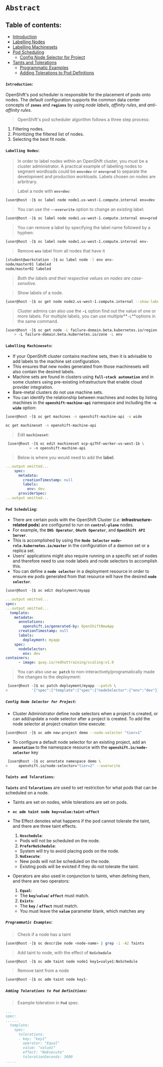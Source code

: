 # **`Abstract`**

## **Table of contents**:
  - [Introduction](#introduction)
  - [Labelling Nodes](#labelling-nodes)
  - [Labelling Machinesets](#labelling-machinesets)
  - [Pod Scheduling](#pod-scheduling)
    - [Config Node Selector for Project](#config-node-selector-for-project)
  - [Taints and Tolerations](#taints-and-tolerations)
    - [Programmatic Examples](#programmatic-examples)
    - [Adding Tolerations to Pod Definitions](#adding-tolerations-to-pod-definition)
 
#### **`Introduction`**:

OpenShift's pod scheduler is responsible for the placement of pods onto nodes. The default configuration supports the common data center concepts of **`zones`** and **`regions`** by using *node labels*, *affinity rules*, and *anti-affinity rules*.

> OpenShift's pod scheduler algorithm follows a three step process:

1. Filtering nodes.
2. Prioritizing the filtered list of nodes.
3. Selecting the best fit node.


#### **`Labelling Nodes`**:

> In order to label nodes within an OpenShift cluster, you must be a cluster administrator. A practical example of labelling nodes to segment wordloads could be **`env=dev`** or **`env=prod`** to separate the development and production workloads. Labels chosen on nodes are arbritrary.

> Label a node with **`env=dev`**:

```zsh
[user@host ~]$ oc label node node1.us-west-1.compute.internal env=dev
```

> You can use the **`--overwrite`** option to change an existing label:

```zsh
[user@host ~]$ oc label node node1.us-west-1.compute.internal env=prod --overwrite
```

> You can remove a label by specifying the label name followed by a hyphen:

```zsh
[user@host ~]$ oc label node node1.us-west-1.compute.internal env-
```

> Remove **`env`** label from all nodes that have it 
```zsh
[student@workstation ~]$ oc label node -l env env- 
node/master01 labeled
node/master02 labeled
```
> *Both the labels and their respective values on nodes are case-sensitive.*

> Show labels of a node.

```zsh
[user@host ~]$ oc get node node2.us-west-1.compute.internal --show-labels 
```

>  Cluster admins can also use the **`-L`** option find out the value of one or more labels. For multiple labels, you can use multiple**` -L `**options in the same command.

```zsh
[user@host ~]$ oc get node -L failure-domain.beta.kubernetes.io/region \ 
    > -L failure-domain.beta.kubernetes.io/zone -L env
```

#### **`Labelling Machinesets`**:

- If your OpenShift cluster contains machine sets, then it is advisable to add labels to the machine set configuration. 
- This ensures that new nodes generated from those machinesets will also contain the desired labels.
-  Machine sets are found in clusters using **`full-stack automation`** and in some clusters using pre-existing infrastructure that enable cloud provider integration. 
- Bare-metal clusters do not use machine sets.
- You can identify the relationship between machines and nodes by listing machines in the **`openshift-machine-api`** namespace and including the **`-o wide`** option:

```zsh
[user@host ~]$ oc get machines -n openshift-machine-api -o wide
```
```zsh
oc get machineset -n openshift-machine-api
```

> Edit **`machineset`**:

```zsh
 [user@host ~]$ oc edit machineset ocp-qz7hf-worker-us-west-1b \
           > -n openshift-machine-api
 ```

> Below is where you would need to add the **label**.

```yaml 
...output omitted...
    spec:
      metadata:
        creationTimestamp: null
        labels:
          env: dev
      providerSpec:
...output omitted...
```


#### **`Pod Scheduling`**:

- There are certain pods with the OpenShift Cluster (*i.e:* **infrastructure-related pods**) are configured to run on **`control-plane`** nodes.
- For example, the **`DNS Operator`**, **`OAuth Operator`**, and **`OpenShift API Server`**. 
- This is accomplished by using the **`Node Selector`** **`node-role.kubernetes.io/master`** in the configuration of a daemon set or a replica set.
- Users' applications might also require running on a specific set of nodes and therefore need to use node labels and node selectors to accomplish this.
- You can define a **`node selector`** in a deployment resource in order to ensure ew pods generated from that resource will have the desired **`node selector`**. 

```zsh
[user@host ~]$ oc edit deployment/myapp
```

```yaml 
...output omitted...
spec:
...output omitted...
  template:
    metadata:
      annotations:
        openshift.io/generated-by: OpenShiftNewApp
      creationTimestamp: null
      labels:
        deployment: myapp
    spec:
      nodeSelector:
        env: dev
containers:
      - image: quay.io/redhattraining/scaling:v1.0
```

> You can also use **`oc patch`** to non-interactively/programatically made the changes to the deployment:

```zsh
 [user@host ~]$ oc patch deployment/myapp --patch \
>           '{"spec":{"template":{"spec":{"nodeSelector":{"env":"dev"}}}}}'
```

##### **`Config Node Selector for Project`**:

- Cluster Administrator define node selectors when a project is created, or can add/update a node selector after a project is created. To add the node selector at project creation time execute:

```zsh
[user@host ~]$ oc adm new-project demo --node-selector "tier=1"
```
- To configure a default node selector for an existing project, add an **`annotation`** to the namespace resource with the **`openshift.io/node-selector`** key

```zsh
 [user@host ~]$ oc annotate namespace demo \
>     openshift.io/node-selector="tier=2" --overwrite
```

#### **`Taints and Tolerations`**:

**`Taints`** and **`Tolerations`** are used to set restriction for what pods that can be scheduled on a node. 
- Taints are set on nodes, while tolerations are set on pods.
- **`oc adm taint node key=value:taint-effect`**
- The Effect denotes what happens if the pod cannot tolerate the taint, and there are three taint effects.
  1. **`Noschedule`**: 
    - Pods will not be scheduled on the node.
  2. **`PreferNoSchedule`**: 
    - System will try to avoid placing pods on the node.
  3. **`NoExecute`**: 
    - New pods will not be scheduled on the node. 
    - Existing pods will be evicted if they do not tolerate the taint.

- Operators are also used in conjunction to taints, when defining them, and there are two operators:
  1. **`Equal`**:   
    - The **`key`**/**`value`**/ **`effect`** must match. 
  2. **`Exists`**:
    - The **`key`** / **`effect`** must match. 
    - You must leave the **`value`** parameter blank, which matches any

##### **`Programmatic Examples`**:

> Check if a node has a taint

```zsh
[user@host ~]$ oc describe node <node-name> | grep -i -A2 Taints
```

> Add taint to node, with the effect of **`NoSchedule`**

```zsh
[user@host ~]$ oc adm taint node node1 key1=valye1:NoSchedule
```

> Remove taint from a node

```zsh
[user@host ~]$ oc adm taint node key1-
```

##### **`Adding Tolerations to Pod Definitions`**:

> Example toleration in **`Pod`** spec.

```yaml 
...
spec:
......
  template:
    spec:
      tolerations:
      - key: "key1"
        operator: "Equal"
        value: "value1"
        effect: "NoExecute"
        tolerationSeconds: 3600
.....         
```









